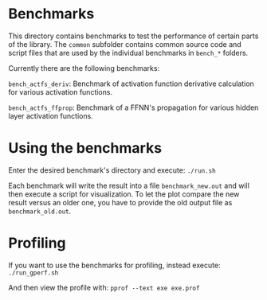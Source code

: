 # Benchmarks

This directory contains benchmarks to test the performance of certain parts of the library.
The `common` subfolder contains common source code and script files that are used by the individual benchmarks in `bench_*` folders.

Currently there are the following benchmarks:

   `bench_actfs_deriv`: Benchmark of activation function derivative calculation for various activation functions.

   `bench_actfs_ffprop`: Benchmark of a FFNN's propagation for various hidden layer activation functions.


# Using the benchmarks

Enter the desired benchmark's directory and execute:
   `./run.sh`

Each benchmark will write the result into a file `benchmark_new.out` and will then execute a script for visualization.
To let the plot compare the new result versus an older one, you have to provide the old output file as `benchmark_old.out`.

# Profiling

If you want to use the benchmarks for profiling, instead execute:
   `./run_gperf.sh`

And then view the profile with:
   `pprof --text exe exe.prof`
